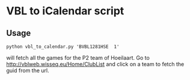# VBL to iCalendar script

## Usage
    python vbl_to_calendar.py 'BVBL1281HSE  1'
will fetch all the games for the P2 team of Hoeilaart. Go to http://vblweb.wisseq.eu/Home/ClubList and click on a team to fetch the guid from the url.